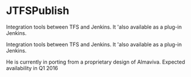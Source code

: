 # JTFSPublish
Integration tools between TFS and Jenkins. It 'also available as a plug-in Jenkins.


Integration tools between TFS and Jenkins.
It 'also available as a plug-in Jenkins.

He is currently in porting from a proprietary design of Almaviva. Expected availability in Q1 2016
